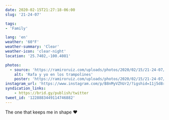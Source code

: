 ```yaml
---
date: 2020-02-15T21:27:18-06:00
slug: '21-24-07'

tags:
- 'Family'

lang: 'en'
weather: '60°F'
weather-summary: 'Clear'
weather-icon: 'clear-night'
location: '25.7402,-100.4081'

photos:
  - source: 'https://ramiroruiz.com/uploads/photos/2020/02/15/21-24-07/rafa-y-yo-en-los-trampolines.jpg'
    alt: 'Rafa y yo en los trampolines'
    poster: 'https://ramiroruiz.com/uploads/photos/2020/02/15/21-24-07/poster.'
instagram_url: 'https://www.instagram.com/p/B8nMyVZhUr2/?igshid=11j5d8rczeq1u'
syndication_links:
    - https://brid.gy/publish/twitter
tweet_id: '1228883449114746882'
---
```

The one that keeps me in shape ❤️
